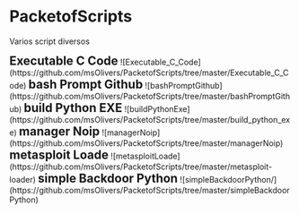# PacketofScripts
Varios script diversos

<h2 style="text-align:center; display: block; display:inline;">Executable C Code</h2>
![Executable_C_Code](https://github.com/msOlivers/PacketofScripts/tree/master/Executable_C_Code)

<h2 style="text-align:center; display: block; display:inline;">bash Prompt Github</h2>
![bashPromptGithub](https://github.com/msOlivers/PacketofScripts/tree/master/bashPromptGithub)

<h2 style="text-align:center; display: block; display:inline;">build Python EXE</h2>
![buildPythonExe](https://github.com/msOlivers/PacketofScripts/tree/master/build_python_exe)

<h2 style="text-align:center; display: block; display:inline;">manager Noip</h2>
![managerNoip](https://github.com/msOlivers/PacketofScripts/tree/master/managerNoip)

<h2 style="text-align:center; display: block; display:inline;">metasploit Loade</h2>
![metasploitLoade](https://github.com/msOlivers/PacketofScripts/tree/master/metasploit-loader)

<h2 style="text-align:center; display: block; display:inline;">simple Backdoor Python</h2>
![simpleBackdoorPython/](https://github.com/msOlivers/PacketofScripts/tree/master/simpleBackdoorPython)
